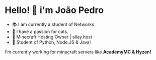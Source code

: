 # Hello! 👋 i'm João Pedro

- 📚 I am currently a student of Networks.
- 💖 I have a passion for cats.
- 🎉 Minecraft Hosting Owner | allay.host
- 🔭 Student of Python, Node.JS & Java!

I'm currently working for minecraft servers like **AcademyMC & Hyzen!**
